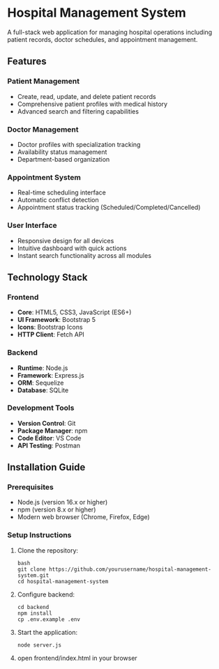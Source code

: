 # Hospital Management System

A full-stack web application for managing hospital operations including patient records, doctor schedules, and appointment management.

## Features

### Patient Management
- Create, read, update, and delete patient records
- Comprehensive patient profiles with medical history
- Advanced search and filtering capabilities

### Doctor Management
- Doctor profiles with specialization tracking
- Availability status management
- Department-based organization

### Appointment System
- Real-time scheduling interface
- Automatic conflict detection
- Appointment status tracking (Scheduled/Completed/Cancelled)

### User Interface
- Responsive design for all devices
- Intuitive dashboard with quick actions
- Instant search functionality across all modules

## Technology Stack

### Frontend
- **Core**: HTML5, CSS3, JavaScript (ES6+)
- **UI Framework**: Bootstrap 5
- **Icons**: Bootstrap Icons
- **HTTP Client**: Fetch API

### Backend
- **Runtime**: Node.js
- **Framework**: Express.js
- **ORM**: Sequelize
- **Database**: SQLite

### Development Tools
- **Version Control**: Git
- **Package Manager**: npm
- **Code Editor**: VS Code
- **API Testing**: Postman

## Installation Guide

### Prerequisites
- Node.js (version 16.x or higher)
- npm (version 8.x or higher)
- Modern web browser (Chrome, Firefox, Edge)

### Setup Instructions

1. Clone the repository:
   ```
   bash
   git clone https://github.com/yourusername/hospital-management-system.git
   cd hospital-management-system
   
2. Configure backend:
    ```
    cd backend
    npm install
    cp .env.example .env
3. Start the application:
    ```
    node server.js

4. open frontend/index.html in your browser